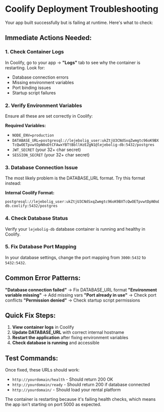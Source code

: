 # Coolify Deployment Troubleshooting

Your app built successfully but is failing at runtime. Here's what to check:

## Immediate Actions Needed:

### 1. Check Container Logs
In Coolify, go to your app → **"Logs"** tab to see why the container is restarting. Look for:
- Database connection errors
- Missing environment variables
- Port binding issues
- Startup script failures

### 2. Verify Environment Variables
Ensure all these are set correctly in Coolify:

**Required Variables:**
- `NODE_ENV=production`
- `DATABASE_URL=postgresql://lejebolig_user:ukZtjU3CNdSxqZwmgtc96oK9BXTcQwOETpvwtDpN0oDtCFAwxYBTtBbllHzEZgN1@lejebolig-db:5432/postgres`
- `JWT_SECRET` (your 32+ char secret)
- `SESSION_SECRET` (your 32+ char secret)

### 3. Database Connection Issue
The most likely problem is the DATABASE_URL format. Try this format instead:

**Internal Coolify Format:**
```
postgresql://lejebolig_user:ukZtjU3CNdSxqZwmgtc96oK9BXTcQwOETpvwtDpN0oDtCFAwxYBTtBbllHzEZgN1@lejebolig-db.coolify:5432/postgres
```

### 4. Check Database Status
Verify your `lejebolig-db` database container is running and healthy in Coolify.

### 5. Fix Database Port Mapping
In your database settings, change the port mapping from `3000:5432` to `5432:5432`.

## Common Error Patterns:

**"Database connection failed"** → Fix DATABASE_URL format
**"Environment variable missing"** → Add missing vars
**"Port already in use"** → Check port conflicts
**"Permission denied"** → Check startup script permissions

## Quick Fix Steps:

1. **View container logs** in Coolify
2. **Update DATABASE_URL** with correct internal hostname
3. **Restart the application** after fixing environment variables
4. **Check database is running** and accessible

## Test Commands:

Once fixed, these URLs should work:
- `http://yourdomain/health` - Should return 200 OK
- `http://yourdomain/ready` - Should return 200 if database connected
- `http://yourdomain/` - Should load your rental platform

The container is restarting because it's failing health checks, which means the app isn't starting on port 5000 as expected.